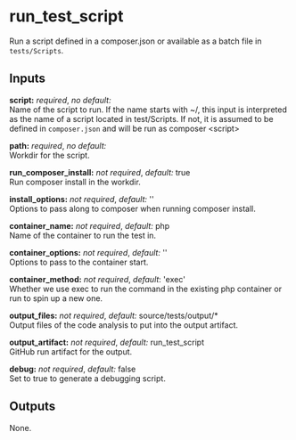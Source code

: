 # run_test_script

Run a script defined in a composer.json or available as a batch file in
`tests/Scripts`.

## Inputs

**script:** *required*, *no default:*  
Name of the script to run. If the name starts with ~/, this input is interpreted
as the name of a script located in test/Scripts. If not, it is assumed to be
defined in `composer.json` and will be run as composer \<script\>

**path:** *required*, *no default:*  
Workdir for the script.

**run_composer_install:** *not required*, *default:* true  
Run composer install in the workdir.

**install_options:** *not required*, *default:* ''  
Options to pass along to composer when running composer install.

**container_name:** *not required*, *default:* php  
Name of the container to run the test in.

**container_options:** *not required*, *default:* ''  
Options to pass to the container start.

**container_method:** *not required*, *default*: 'exec'  
Whether we use exec to run the command in the existing php container or run to
spin up a new one.

**output_files:** *not required*, *default:* source/tests/output/*  
Output files of the code analysis to put into the output artifact.

**output_artifact:** *not required*, *default:* run_test_script  
GitHub run artifact for the output.

**debug:** *not required*, *default:* false  
Set to true to generate a debugging script.

## Outputs

None.
